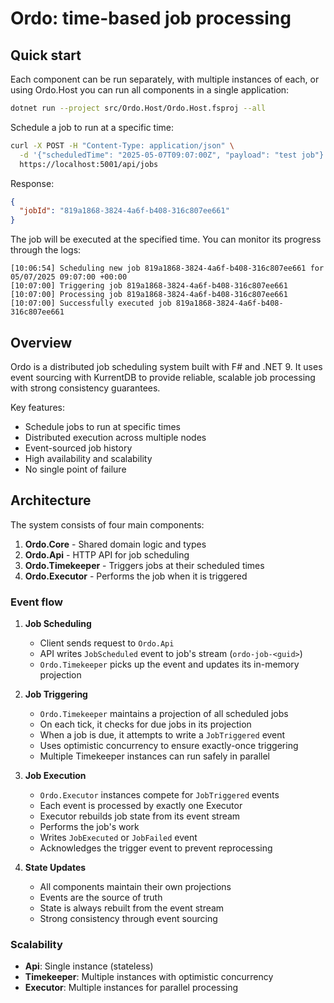 # Ordo: time-based job processing

## Quick start

Each component can be run separately, with multiple instances of each, or using Ordo.Host you can run all components in a single application:

```bash
dotnet run --project src/Ordo.Host/Ordo.Host.fsproj --all
```

Schedule a job to run at a specific time:

```bash
curl -X POST -H "Content-Type: application/json" \
  -d '{"scheduledTime": "2025-05-07T09:07:00Z", "payload": "test job"}' \
  https://localhost:5001/api/jobs
```

Response:
```json
{
  "jobId": "819a1868-3824-4a6f-b408-316c807ee661"
}
```

The job will be executed at the specified time. You can monitor its progress through the logs:

```
[10:06:54] Scheduling new job 819a1868-3824-4a6f-b408-316c807ee661 for 05/07/2025 09:07:00 +00:00
[10:07:00] Triggering job 819a1868-3824-4a6f-b408-316c807ee661
[10:07:00] Processing job 819a1868-3824-4a6f-b408-316c807ee661
[10:07:00] Successfully executed job 819a1868-3824-4a6f-b408-316c807ee661
```

## Overview

Ordo is a distributed job scheduling system built with F# and .NET 9. It uses event sourcing with KurrentDB to provide reliable, scalable job processing with strong consistency guarantees.

Key features:
- Schedule jobs to run at specific times
- Distributed execution across multiple nodes
- Event-sourced job history
- High availability and scalability
- No single point of failure

## Architecture

The system consists of four main components:

1. **Ordo.Core** - Shared domain logic and types
2. **Ordo.Api** - HTTP API for job scheduling
3. **Ordo.Timekeeper** - Triggers jobs at their scheduled times
4. **Ordo.Executor** - Performs the job when it is triggered

### Event flow

1. **Job Scheduling**
   - Client sends request to `Ordo.Api`
   - API writes `JobScheduled` event to job's stream (`ordo-job-<guid>`)
   - `Ordo.Timekeeper` picks up the event and updates its in-memory projection

2. **Job Triggering**
   - `Ordo.Timekeeper` maintains a projection of all scheduled jobs
   - On each tick, it checks for due jobs in its projection
   - When a job is due, it attempts to write a `JobTriggered` event
   - Uses optimistic concurrency to ensure exactly-once triggering
   - Multiple Timekeeper instances can run safely in parallel

3. **Job Execution**
   - `Ordo.Executor` instances compete for `JobTriggered` events
   - Each event is processed by exactly one Executor
   - Executor rebuilds job state from its event stream
   - Performs the job's work
   - Writes `JobExecuted` or `JobFailed` event
   - Acknowledges the trigger event to prevent reprocessing

4. **State Updates**
   - All components maintain their own projections
   - Events are the source of truth
   - State is always rebuilt from the event stream
   - Strong consistency through event sourcing

### Scalability

- **Api**: Single instance (stateless)
- **Timekeeper**: Multiple instances with optimistic concurrency
- **Executor**: Multiple instances for parallel processing